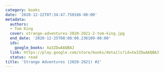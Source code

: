 ```yaml
---
category: books
date: '2020-12-22T07:34:47.750166-08:00'
metadata:
  authors:
  - Tom King
  cover: strange-adventures-2020-2021-2-tom-king.jpg
  end_date: '2020-12-25T08:08:00.236109-08:00'
  ids:
    google_books: Xa3ZDwAAQBAJ
  link: https://play.google.com/store/books/details?id=Xa3ZDwAAQBAJ
  status: read
title: 'Strange Adventures (2020-2021) #2'
---
```

